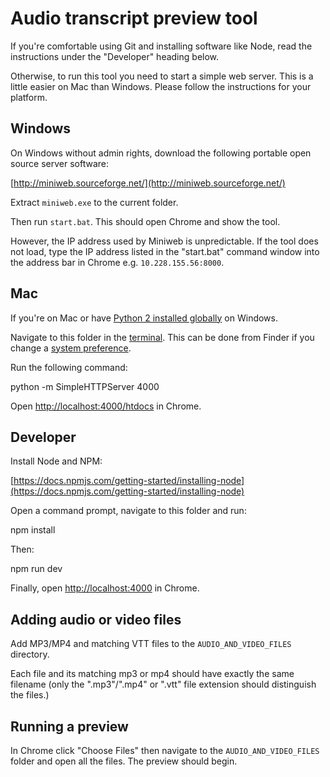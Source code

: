 # Audio transcript preview tool

If you're comfortable using Git and installing software like Node,
 read the instructions under the "Developer" heading below.

Otherwise, to run this tool you need to start a simple web server.
 This is a little easier on Mac than Windows. Please follow the instructions
 for your platform.

## Windows

On Windows without admin rights, download the following portable open source server software:

[http://miniweb.sourceforge.net/](http://miniweb.sourceforge.net/)

Extract `miniweb.exe` to the current folder.

Then run `start.bat`. This should open Chrome and show the tool.

However, the IP address used by Miniweb is unpredictable. If the tool does not load,
 type the IP address listed in the "start.bat" command window into the address bar in Chrome e.g.
 `10.228.155.56:8000`.

## Mac

If you're on Mac or have [Python 2 installed globally](http://docs.python-guide.org/en/latest/starting/install/win/) on Windows.

Navigate to this folder in the [terminal](https://www.wikihow.com/Open-a-Terminal-Window-in-Mac).
 This can be done from Finder if you change a [system preference](https://www.macworld.com/article/1161876/open_finder_folder_in_terminal.html).

Run the following command:

   python -m SimpleHTTPServer 4000

Open [http://localhost:4000/htdocs](http://localhost:4000/htdocs) in Chrome.

## Developer

Install Node and NPM:

[https://docs.npmjs.com/getting-started/installing-node](https://docs.npmjs.com/getting-started/installing-node)

Open a command prompt, navigate to this folder and run:

   npm install

Then:

  npm run dev

Finally, open [http://localhost:4000](http://localhost:4000) in Chrome.

## Adding audio or video files

Add MP3/MP4 and matching VTT files to the `AUDIO_AND_VIDEO_FILES` directory.

Each file and its matching mp3 or mp4 should have exactly the same
 filename (only the ".mp3"/".mp4" or ".vtt" file extension should
  distinguish the files.)

## Running a preview

In Chrome click "Choose Files" then navigate to the 
 `AUDIO_AND_VIDEO_FILES` folder and open all the files. The preview should begin.